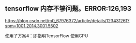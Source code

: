 



## tensorflow 内存不够问题。ERROR:126,193

https://blog.csdn.net/m0_67976372/article/details/123431261?spm=1001.2014.3001.5502

使用了方案4：即指明TensorFlow 使用GPU

